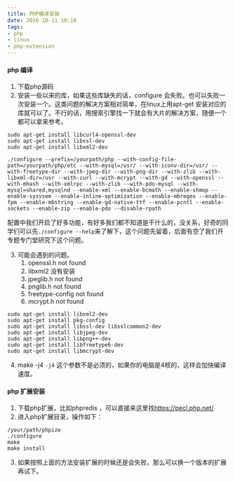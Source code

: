 ```yaml
---
title: PHP编译安装
date: 2016-10-11 10:18
tags: 
- php
- linux
- php-extension
---
```


#### php 编译

1. 下载php源码
2. 安装一些以来的库，如果这些库缺失的话，configure 会失败。也可以失败一次安装一个。这类问题的解决方案相对简单，在linux上用apt-get 安装对应的库就可以了。不行的话，用搜索引擎找一下就会有大片的解决方案，随便一个都可以拿来参考。
```shell
sudo apt-get install libcurl4-openssl-dev
sudo apt-get install libssl-dev
sudo apt-get install libxml2-dev

./configure --prefix=/yourpath/php --with-config-file-path=/yourpath/php/etc --with-mysql=/usr/ --with-iconv-dir=/usr/ --with-freetype-dir --with-jpeg-dir --with-png-dir --with-zlib --with-libxml-dir=/usr --with-curl --with-mcrypt --with-gd --with-openssl --with-mhash --with-xmlrpc --with-zlib --with-pdo-mysql --with-mysql=shared,mysqlnd --enable-xml --enable-bcmath --enable-shmop --enable-sysvsem --enable-inline-optimization --enable-mbregex --enable-fpm --enable-mbstring --enable-gd-native-ttf --enable-pcntl --enable-sockets --enable-zip --enable-pdo --disable-rpath
```
配置中我们开启了好多功能，有好多我们都不知道是干什么的，没关系，好奇的同学们可以先`./configure --help`来了解下，这个问题先留着，后面有空了我们开专题专门堂研究下这个问题。

3. 可能会遇到的问题。
    1. openssl.h not found
    2. libxml2 没有安装
    3. jpeglib.h not found
    4. pnglib.h not found
    5. freetype-config not found
    6. mcrypt.h not found

```shell
sudo apt-get install libxml2-dev
sudo apt-get install pkg-config
sudo apt-get install libssl-dev libsslcommon2-dev
sudo apt-get install libjpeg-dev
sudo apt-get install libpng++-dev
sudo apt-get install libfreetype6-dev
sudo apt-get install libmcrypt-dev 
```

4. make -j4  `-j4` 这个参数不是必须的，如果你的电脑是4核的，这样会加快编译速度。

#### php 扩展安装

1. 下载php扩展，比如phpredis ，可以直接来这里找<https://pecl.php.net/>
2. 进入php扩展目录，操作如下：
```shell
/your/path/phpize 
./configure 
make
make install
```
3. 如果按照上面的方法安装扩展的时候还是会失败，那么可以换一个版本的扩展再试下。
